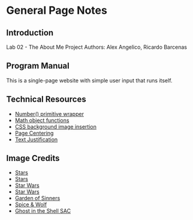 # General Page Notes

## Introduction

Lab 02 - The About Me Project
Authors: Alex Angelico, Ricardo Barcenas

## Program Manual

This is a single-page website with simple user input that runs itself.

## Technical Resources

- [Number() primitive wrapper](https://www.dyn-web.com/javascript/type/)
- [Math object functions](https://www.w3schools.com/js/js_random.asp)
- [CSS background image insertion](https://css-tricks.com/almanac/properties/b/background-image/)
- [Page Centering](https://www.w3schools.com/howto/howto_css_center_website.asp)
- [Text Justification](https://www.w3schools.com/cssref/css3_pr_text-justify.asp)

## Image Credits

- [Stars](https://wallup.net/space-stars-16/)
- [Stars](http://www.hollyhinton.com/wp-content/uploads/2014/02/stars.jpg)
- [Star Wars](http://fractalsponge.net/wp/wp-content/uploads/2016/03/fleet_review.jpg)
- [Star Wars](https://overmental.com/wp-content/uploads/2015/09/empire-navy.jpg)
- [Garden of Sinners](https://pm1.narvii.com/5926/7567acb42b23bf0545e640cfe847cda960e84f6b_128.jpg)
- [Spice & Wolf](https://pm1.narvii.com/6633/7b3f92e61e5cb549a55b2d7153f32752e3b1389c_128.jpg)
- [Ghost in the Shell SAC](https://s3.narvii.com/image/krt7spbcria6vsakmzj56p7cz5ptkrtd_128.jpg)
